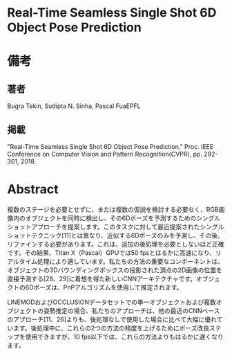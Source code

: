 # Real-Time Seamless Single Shot 6D Object Pose Prediction

# 備考
## 著者
Bugra Tekin, Sudipta N. Sinha, Pascal FuaEPFL

## 掲載
"Real-Time Seamless Single Shot 6D Object Pose Prediction," Proc. IEEE Conference on Computer Vision and Pattern Recognition(CVPR), pp. 292-301, 2018.

# Abstract
複数のステージを必要とせずに、または複数の仮説を検討する必要なく、RGB画像内のオブジェクトを同時に検出し、その6Dポーズを予測するためのシングルショットアプローチを提案します。このタスクに対して最近提案されたシングルショットテクニック[11]とは異なり、近似する6Dポーズのみを予測し、その後、リファインする必要があります。これは、追加の後処理を必要としないほど正確です。その結果、Titan X（Pascal）GPUでは50 fpsとはるかに高速になり、リアルタイム処理により適しています。私たちの方法の重要なコンポーネントは、オブジェクトの3Dバウンディングボックスの投影された頂点の2D画像の位置を直接予測する[28、29]に着想を得た新しいCNNアーキテクチャです。オブジェクトの6Dポーズは、PnPアルゴリズムを使用して推定されます。

LINEMODおよびOCCLUSIONデータセットでの単一オブジェクトおよび複数オブジェクトの姿勢推定の場合、私たちのアプローチは、他の最近のCNNベースのアプローチ[11、26]よりも、後処理なしで使用した場合に比べて大幅に優れています。後処理中に、これらの2つの方法の精度を上げるためにポーズ改良ステップを使用できますが、10 fps以下では、これらの方法よりもはるかに遅くなります。